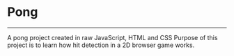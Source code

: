 # Pong
-----
A pong project created in raw JavaScript, HTML and CSS
Purpose of this project is to learn how hit detection in a 2D browser game works.
